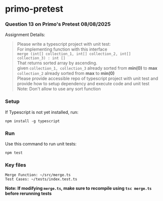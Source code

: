 # primo-pretest
### Question 13 on Primo's Pretest 08/08/2025
Assignment Details:
> Please write a typescript project with unit test:\
For implementing function with this interface\
```merge (int[] collection_1, int[] collection_2, int[] collection_3) : int []```\
That returns sorted array by ascending.\
given ```collection_1, collection_3``` already sorted from **min(0)** to **max**
```collection_2``` already sorted from **max** to **min(0)**\
Please provide accessible repo of typescript project with unit test
and provide how to setup dependency and execute code and unit test\
Note: Don't allow to use any sort function

### Setup
If Typescript is not yet installed, run:
```
npm install -g typescript
```

### Run
Use this command to run unit tests:
```
npm test
```

### Key files
```
Merge Function: ~/src/merge.ts
Test Cases: ~/tests/index.test.ts
```
**Note: If modifying ```merge.ts```, make sure to recompile using ```tsc merge.ts``` before rerunning tests**